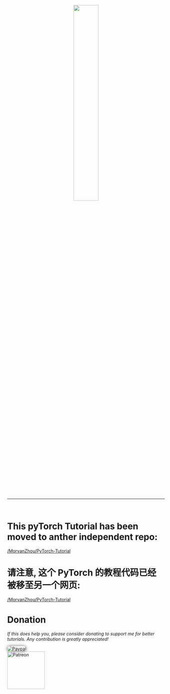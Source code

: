 <p align="center">
    <a href="http://pytorch.org/" target="_blank">
    <img width="40%" src="/MorvanZhou/PyTorch-Tutorial/blob/master/logo.png" style="max-width:100%;">
    </a>
</p>

---

<br>

# This pyTorch Tutorial has been moved to anther independent repo:

[/MorvanZhou/PyTorch-Tutorial](/MorvanZhou/PyTorch-Tutorial)

# 请注意, 这个 PyTorch 的教程代码已经被移至另一个网页:

[/MorvanZhou/PyTorch-Tutorial](/MorvanZhou/PyTorch-Tutorial)


# Donation

*If this does help you, please consider donating to support me for better tutorials. Any contribution is greatly appreciated!*

<div >
  <a href="https://www.paypal.com/cgi-bin/webscr?cmd=_donations&amp;business=morvanzhou%40gmail%2ecom&amp;lc=C2&amp;item_name=MorvanPython&amp;currency_code=AUD&amp;bn=PP%2dDonationsBF%3abtn_donateCC_LG%2egif%3aNonHosted">
    <img style="border-radius: 20px;  box-shadow: 0px 0px 10px 1px  #888888;"
         src="https://www.paypalobjects.com/webstatic/en_US/i/btn/png/silver-pill-paypal-44px.png"
         alt="Paypal"
         height="auto" ></a>
</div>

<div>
  <a href="https://www.patreon.com/morvan">
    <img src="https://mofanpy.com/static/img/support/patreon.jpg"
         alt="Patreon"
         height=120></a>
</div>

